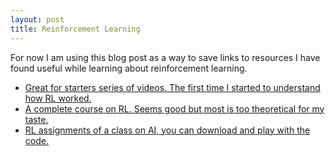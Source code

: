 ```yaml
---
layout: post
title: Reinforcement Learning
---
```


For now I am using this blog post as a way to save links to resources I have found useful while learning about reinforcement learning.

* [Great for starters series of videos. The first time I started to understand how RL worked.](https://www.youtube.com/playlist?list=PLWi7UcbOD_0u1eUjmF59XW2TGHWdkHjnS)
* [A complete course on RL. Seems good but most is too theoretical for my taste.](https://www.youtube.com/playlist?list=PL7-jPKtc4r78-wCZcQn5IqyuWhBZ8fOxT)
* [RL assignments of a class on AI, you can download and play with the code.](http://ai.berkeley.edu/reinforcement.html) 

<!---
![_config.yml]({{ site.baseurl }}/images/config.png)

The easiest way to make your first post is to edit this one. Go into /_posts/ and update the Hello World markdown file. For more instructions head over to the [Jekyll Now repository](https://github.com/barryclark/jekyll-now) on GitHub.
-->
